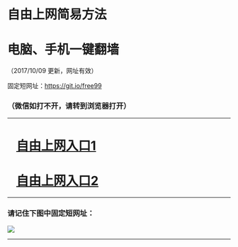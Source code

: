 ﻿# 自由上网简易方法

# 电脑、手机一键翻墙

（2017/10/09 更新，网址有效）

固定短网址：https://git.io/free99

### （微信如打不开，请转到浏览器打开）


***





# &nbsp;&nbsp; <a href="http://ft142626419.fwq-tz-1001.info/fwqtz01.html?t=100900124326 " target="_blank">自由上网入口1</a>
# &nbsp;&nbsp; <a href="http://ft113741581.fwq-tz-1002.info/fwqtz02.html?t=10090018822 " target="_blank">自由上网入口2</a>
***

### 请记住下图中固定短网址：

<img src="https://s3-us-west-2.amazonaws.com/fwq-1001/yjfq-20170905okok.png" /> 


***

